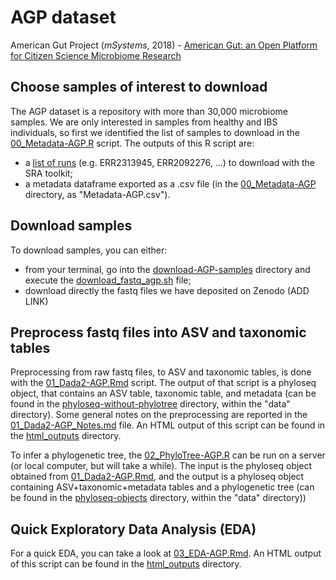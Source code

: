 # AGP dataset
American Gut Project (_mSystems_, 2018) - [American Gut: an Open Platform for Citizen Science Microbiome Research][1]

[1]: https://journals.asm.org/doi/full/10.1128/mSystems.00031-18#DC1


## Choose samples of interest to download

The AGP dataset is a repository with more than 30,000 microbiome samples. We are only interested in samples from healthy and IBS individuals, so first we identified the list of samples to download in the [00_Metadata-AGP.R](00_Metadata-AGP.R) script.
The outputs of this R script are:
- a [list of runs](download-samples/list_files.txt) (e.g. ERR2313945, ERR2092276, ...) to download with the SRA toolkit;
- a metadata dataframe exported as a .csv file (in the [00_Metadata-AGP](00_Metadata-AGP/) directory, as "Metadata-AGP.csv").


## Download samples

To download samples, you can either:
- from your terminal, go into the [download-AGP-samples](download-AGP-samples/) directory and execute the [download_fastq_agp.sh](download-samples/download_fastq_agp.sh) file;
- download directly the fastq files we have deposited on Zenodo (ADD LINK)


## Preprocess fastq files into ASV and taxonomic tables

Preprocessing from raw fastq files, to ASV and taxonomic tables, is done with the [01_Dada2-AGP.Rmd](01_Dada2-AGP.Rmd) script. The output of that script is a phyloseq object, that contains an ASV table, taxonomic table, and metadata (can be found in the [phyloseq-without-phylotree](../../../data/phyloseq-objects/phyloseq-without-phylotree/) directory, within the "data" directory). Some general notes on the preprocessing are reported in the [01_Dada2-AGP_Notes.md](01_Dada2-AGP_Notes.md) file. An HTML output of this script can be found in the [html_outputs](./html_outputs/) directory.

To infer a phylogenetic tree, the [02_PhyloTree-AGP.R](02_PhyloTree-AGP.R) can be run on a server (or local computer, but will take a while). The input is the phyloseq object obtained from [01_Dada2-AGP.Rmd](01_Dada2-AGP.Rmd), and the output is a phyloseq object containing ASV+taxonomic+metadata tables and a phylogenetic tree (can be found in the [phyloseq-objects](../../../data/phyloseq-objects/) directory, within the "data" directory))


## Quick Exploratory Data Analysis (EDA)

For a quick EDA, you can take a look at [03_EDA-AGP.Rmd](03_EDA-AGP.Rmd). An HTML output of this script can be found in the [html_outputs](./html_outputs/) directory.